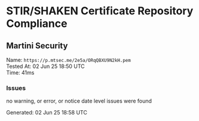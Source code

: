 # STIR/SHAKEN Certificate Repository Compliance

## Martini Security

Name: `https://p.mtsec.me/2e5a/ORqQBXU9N2kH.pem`\
Tested At: 02 Jun 25 18:50 UTC\
Time: 41ms

### Issues

no warning, or error, or notice date level issues were found

Generated: 02 Jun 25 18:58 UTC